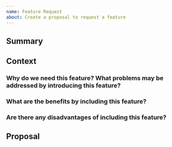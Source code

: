 ```yaml
---
name: Feature Request
about: Create a proposal to request a feature
---
```


<!-- markdownlint-disable -->

## Summary

## Context

### Why do we need this feature? What problems may be addressed by introducing this feature?

### What are the benefits by including this feature?

### Are there any disadvantages of including this feature?

## Proposal
